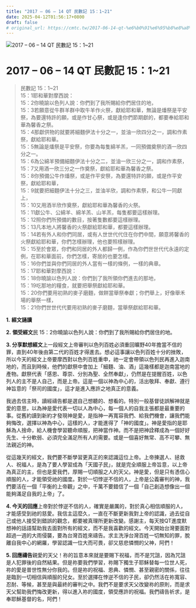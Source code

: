 ```yaml
---
title: "2017 – 06 – 14 QT 民數記 15：1~21"
date: 2025-04-12T01:56:17+0800
draft: false
# original_url: https://cmtc.tw/2017-06-14-qt-%e6%b0%91%e6%95%b8%e8%a8%98-15%ef%bc%9a121
---
```


![2017 – 06 – 14 QT 民數記 15：1\~21](/images/qt.jpg   "2017 – 06 – 14 QT 民數記 15：1\~21")

# 2017 – 06 – 14 QT 民數記 15：1\~21

> 民數記 15：1\~21  
> 15：1耶和華對摩西說：  
> 15：2你曉諭以色列人說：你們到了我所賜給你們居住的地，  
> 15：3若願意從牛群羊群中取牛羊作火祭，獻給耶和華，無論是燔祭是平安祭，為要還特許的願，或是作甘心祭，或是逢你們節期獻的，都要奉給耶和華為馨香之祭。  
> 15：4那獻供物的就要將細麵伊法十分之一，並油一欣四分之一，調和作素祭，獻給耶和華。  
> 15：5無論是燔祭是平安祭，你要為每隻綿羊羔，一同預備奠祭的酒一欣四分之一。  
> 15：6為公綿羊預備細麵伊法十分之二，並油一欣三分之一，調和作素祭，  
> 15：7又用酒一欣三分之一作奠祭，獻給耶和華為馨香之祭。  
> 15：8你預備公牛作燔祭，或是作平安祭，為要還特許的願，或是作平安祭，獻給耶和華，  
> 15：9就要把細麵伊法十分之三，並油半欣，調和作素祭，和公牛一同獻上，  
> 15：10又用酒半欣作奠祭，獻給耶和華為馨香的火祭。  
> 15：11獻公牛、公綿羊、綿羊羔、山羊羔，每隻都要這樣辦理。  
> 15：12照你們所預備的數目，按著隻數都要這樣辦理。  
> 15：13凡本地人將馨香的火祭獻給耶和華，都要這樣辦理。  
> 15：14若有外人和你們同居，或有人世世代代住在你們中間，願意將馨香的火祭獻給耶和華，你們怎樣辦理，他也要照樣辦理。  
> 15：15至於會眾，你們和同居的外人都歸一例，作為你們世世代代永遠的定例，在耶和華面前，你們怎樣，寄居的也要怎樣。  
> 15：16你們並與你們同居的外人當有一樣的條例，一樣的典章。  
> 15：17耶和華對摩西說：  
> 15：18你曉諭以色列人說：你們到了我所領你們進去的那地，  
> 15：19吃那地的糧食，就要把舉祭獻給耶和華。  
> 15：20你們要用初熟的麥子磨麵，做餅當舉祭奉獻；你們舉上，好像舉禾場的舉祭一樣，  
> 15：21你們世世代代要用初熟的麥子磨麵，當舉祭獻給耶和華。

**1.** **經文誦讀**

**2.** **領受經文**民 15：2你曉諭以色列人說：你們到了我所賜給你們居住的地。

**3. 分享默想經文**上一段經文上帝審判以色列百姓必須重回曠野40年擔當不信的罪，直到40年後由第二代的百姓才得進去。想必這事讓以色列百姓十分的挫敗，所以今天的經文上帝要摩西對以色列百姓重申，祂一定會帶領以色列民再進入迦南地的，而且到時候，他們的獻祭中會加上「細麵、油、酒」這幾樣都是迦南當地的產物。獻祭代表「感恩、尊崇、分別為聖、全然奉獻」，仍然是在提醒百姓，以色列人的主不是人自己，而是上帝。這是一個以神為中心的，活出敬拜、奉獻、遵行神旨意的「祭司的國度」，這才是進入應許之地真正的意義。

我過去信主時，讀經禱告都是選自己想聽的、想看的。特別一般基督徒誤解神就是愛的意思，以為神是愛代表一切以人為中心，每一個人的自我主張都是最重要的事。從舊約讀到新約才發現神是愛，是指神一再寬容我們、給我們機會，讓我們能夠悔改，選擇以神為中心，這樣的人，才能進得了「神的國度」。神是愛指的是耶穌為人捨命，給人機會學習聽命順服，把神當作神。而不是把神詮釋成為一個好好先生、十分軟弱、必須完全滿足所有人的需要。或是一個喜好無常、高不可攀、無法親近的神。

從這幾天的經文，我們要不斷學習更真正的來認識這位上帝。上帝揀選人、拯救人、祝福人，是為了要人學習成為「天國子民」，就是完全順服上帝旨意，以上帝為真正的主，但也是愛我們，厚賜一切順服之人的天父。神是愛，但是只有憑信心順服的人，才能領受祂的國度。對於一切悖逆不信的人，上帝是公義審判的神，我們要活在一個「平衡的上帝觀」之中，千萬不要錯信了一個「自己創造想像出一個能夠滿足自我的上帝」了。

**4. 今天的回應**上帝對於悖逆不信的人，確實是嚴厲的，對於真心相信順服的人，才能感受到祂的慈愛。我信主這麼久，一直在不斷更新我對上帝的認識，過去從自己或他人接受到錯誤的觀念，都要被真理所更新改變。感謝主，每天按QT進度默想神的話語幫助我去面對所有的經文，而不是我喜歡的經文。今天開始台灣要面對超過一週的大雨侵襲，要為台灣百姓來禱告。求主洗淨台灣百姓一切無知的罪，脫離自我中心的網羅，學習認識一位大而可畏，卻又慈悲憐憫的父神，阿們！

**5. 回應禱告**親愛的天父！祢的旨意本來就是要賜下祝福，而不是咒詛，因為咒詛是人犯罪後的自然結果。但是祢要我們學習，祢賜下獨生子耶穌替每一位世人死，祢的愛是普世性無分你我的。但是祢的祝福、恩典、憐憫、甚至親密的關係，往往是臨到一切相信與順服的兒女。至於選擇在悖逆不信的子民，卻仍然活在祢寬容、忍耐、等候，甚至是與最終的審判之中。我們不是要求天父改變祢的原則，而是求天父幫助我們悔改更新，得以進入祢的國度，領受應許的祝福。我們禱告祈求，是奉耶穌基督的名，阿們！